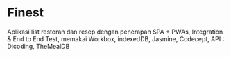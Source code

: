 # Finest

Aplikasi list restoran dan resep dengan penerapan SPA + PWAs, Integration & End to End Test, memakai Workbox, indexedDB, Jasmine, Codecept, API : Dicoding, TheMealDB
